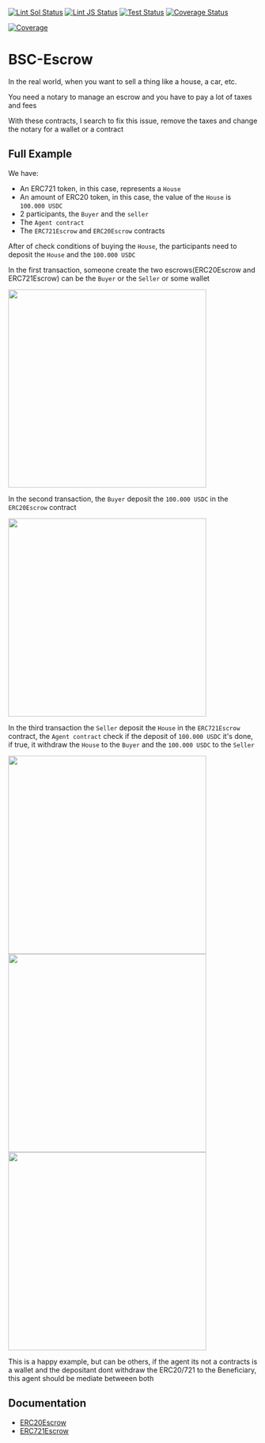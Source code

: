 [![Lint Sol Status](https://github.com/rotcivegaf/BSC-Escrow/workflows/Lint%20Sol/badge.svg)](https://github.com/rotcivegaf/BSC-Escrow/actions?query=workflow%3A%22Lint+Sol%22)
[![Lint JS Status](https://github.com/rotcivegaf/BSC-Escrow/workflows/Lint%20JS/badge.svg)](https://github.com/rotcivegaf/BSC-Escrow/actions?query=workflow%3A%22Lint+JS%22)
[![Test Status](https://github.com/rotcivegaf/BSC-Escrow/workflows/Test%20Contracts/badge.svg)](https://github.com/rotcivegaf/BSC-Escrow/actions?query=workflow%3A%22Test+Contracts%22)
[![Coverage Status](https://github.com/rotcivegaf/BSC-Escrow/workflows/Coverage/badge.svg)](https://github.com/rotcivegaf/BSC-Escrow/actions?query=workflow%3ACoverage)

[![Coverage](https://codecov.io/gh/rotcivegaf/BSC-Escrow/graph/badge.svg)](https://codecov.io/gh/rotcivegaf/BSC-Escrow)

# BSC-Escrow

In the real world, when you want to sell a thing like a house, a car, etc.

You need a notary to manage an escrow and you have to pay a lot of taxes and fees

With these contracts, I search to fix this issue, remove the taxes and change the notary for a wallet or a contract

## Full Example

We have:
  - An ERC721 token, in this case, represents a `House`
  - An amount of ERC20 token, in this case, the value of the `House` is `100.000 USDC`
  - 2 participants, the `Buyer` and the `seller`
  - The `Agent contract`
  - The `ERC721Escrow` and `ERC20Escrow` contracts

After of check conditions of buying the `House`, the participants need to deposit the `House` and the `100.000 USDC`

In the first transaction, someone create the two escrows(ERC20Escrow and ERC721Escrow) can be the `Buyer` or the `Seller` or some wallet

<img align="center" src="https://github.com/rotcivegaf/BSC-Escrow/blob/master/img/0%20create.svg" width="400" />

In the second transaction, the `Buyer` deposit the `100.000 USDC` in the `ERC20Escrow` contract

<img align="center" src="https://github.com/rotcivegaf/BSC-Escrow/blob/master/img/1%20deposit.svg" width="400" />

In the third transaction the `Seller` deposit the `House` in the `ERC721Escrow` contract, the `Agent contract` check if the deposit of `100.000 USDC` it's done, if true, it withdraw the `House` to the `Buyer` and the `100.000 USDC` to the `Seller`

<img align="center" src="https://github.com/rotcivegaf/BSC-Escrow/blob/master/img/2%20deposit.svg" width="400" />
<img align="center" src="https://github.com/rotcivegaf/BSC-Escrow/blob/master/img/2%20check%20deposit.svg" width="400" />
<img align="center" src="https://github.com/rotcivegaf/BSC-Escrow/blob/master/img/2%20withdraw.svg" width="400" />

This is a happy example, but can be others, if the agent its not a contracts is a wallet and the depositant dont withdraw the ERC20/721 to the Beneficiary, this agent should be mediate betweeen both

## Documentation

  - [ERC20Escrow](https://github.com/rotcivegaf/BSC-Escrow/blob/master/ERC20Escrow_DOCUMENTATION.md)
  - [ERC721Escrow](TODO)
